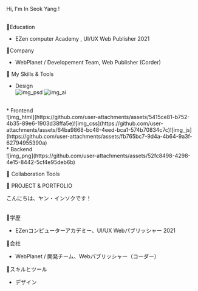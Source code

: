 Hi, I'm In Seok Yang ! <br>
<br>


🚀Education
- EZen computer Academy , UI/UX Web Publisher 2021


🚀Company
- WebPlanet / Developement Team, Web Publisher (Corder)
 

🚀 My Skills & Tools
<br>
* Design<br>
![img_psd](https://github.com/user-attachments/assets/75332d5c-cc5a-4663-8882-73eeb3f1e35f) ![img_ai](https://github.com/user-attachments/assets/8c258c00-f45a-4a94-83ff-a67eec00124c)
<br>
* Frontend<br>
![img_html](https://github.com/user-attachments/assets/5415ce81-b752-4b35-89e6-1903d38ffa5e)![img_css](https://github.com/user-attachments/assets/64ba9868-bc48-4eed-bca1-574b70834c7c)![img_js](https://github.com/user-attachments/assets/fb765bc7-9d4a-4b64-9a3f-62794955390a)
<br>
* Backend<br>
![img_png](https://github.com/user-attachments/assets/52fc8498-4298-4e15-8442-5cf4e95deb6b)
<br>
 

🚀 Collaboration Tools


🚀 PROJECT & PORTFOLIO





こんにちは、ヤン・インソクです！<br>
<br>

🚀学歴
- EZenコンピューターアカデミー、UI/UX Webパブリッシャー 2021

🚀会社
- WebPlanet / 開発チーム、Webパブリッシャー（コーダー）

🚀スキルとツール

* デザイン

     
